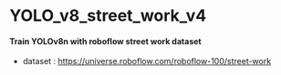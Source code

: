 # YOLO_v8_street_work_v4

#### Train YOLOv8n with roboflow street work dataset

- dataset : https://universe.roboflow.com/roboflow-100/street-work
